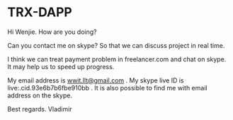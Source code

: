 # TRX-DAPP

Hi Wenjie. 
How are you doing? 

Can you contact me on skype? 
So that we can discuss project in real time. 

I think we can treat payment problem in freelancer.com and chat on skype. 
It may help us to speed up progress.  

My email address is wwit.llt@gmail.com .
My skype live ID is  live:.cid.93e6b7b6fbe910bb  .
It is also possible to find me with email address on the skype.

Best regards.
Vladimir
